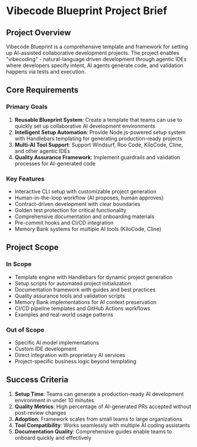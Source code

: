 # Vibecode Blueprint Project Brief

## Project Overview

Vibecode Blueprint is a comprehensive template and framework for setting up AI-assisted collaborative development projects. The project enables "vibecoding" - natural-language driven development through agentic IDEs where developers specify intent, AI agents generate code, and validation happens via tests and execution.

## Core Requirements

### Primary Goals

1. **Reusable Blueprint System**: Create a template that teams can use to quickly set up collaborative AI development environments
2. **Intelligent Setup Automation**: Provide Node.js-powered setup system with Handlebars templating for generating production-ready projects
3. **Multi-AI Tool Support**: Support Windsurf, Roo Code, KiloCode, Cline, and other agentic IDEs
4. **Quality Assurance Framework**: Implement guardrails and validation processes for AI-generated code

### Key Features

- Interactive CLI setup with customizable project generation
- Human-in-the-loop workflow (AI proposes, human approves)
- Contract-driven development with clear boundaries
- Golden test protection for critical functionality
- Comprehensive documentation and onboarding materials
- Pre-commit hooks and CI/CD integration
- Memory Bank systems for multiple AI tools (KiloCode, Cline)

## Project Scope

### In Scope

- Template engine with Handlebars for dynamic project generation
- Setup scripts for automated project initialization
- Documentation framework with guides and best practices
- Quality assurance tools and validation scripts
- Memory Bank implementations for AI context preservation
- CI/CD pipeline templates and GitHub Actions workflows
- Examples and real-world usage patterns

### Out of Scope

- Specific AI model implementations
- Custom IDE development
- Direct integration with proprietary AI services
- Project-specific business logic beyond templating

## Success Criteria

1. **Setup Time**: Teams can generate a production-ready AI development environment in under 10 minutes
2. **Quality Metrics**: High percentage of AI-generated PRs accepted without post-review changes
3. **Adoption**: Framework scales from small teams to large organizations
4. **Tool Compatibility**: Works seamlessly with multiple AI coding assistants
5. **Documentation Quality**: Comprehensive guides enable teams to onboard quickly and effectively
